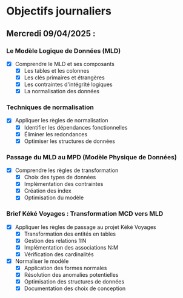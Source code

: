 # Objectifs journaliers

## Mercredi 09/04/2025 :

### Le Modèle Logique de Données (MLD)

- [x] Comprendre le MLD et ses composants
  - [x] Les tables et les colonnes
  - [x] Les clés primaires et étrangères
  - [x] Les contraintes d'intégrité logiques
  - [x] La normalisation des données

### Techniques de normalisation

- [x] Appliquer les règles de normalisation
  - [x] Identifier les dépendances fonctionnelles
  - [x] Éliminer les redondances
  - [x] Optimiser les structures de données

### Passage du MLD au MPD (Modèle Physique de Données)

- [x] Comprendre les règles de transformation
  - [x] Choix des types de données
  - [x] Implémentation des contraintes
  - [x] Création des index
  - [x] Optimisation du modèle

### Brief Kéké Voyages : Transformation MCD vers MLD

- [x] Appliquer les règles de passage au projet Kéké Voyages
  - [x] Transformation des entités en tables
  - [x] Gestion des relations 1:N
  - [x] Implémentation des associations N:M
  - [x] Vérification des cardinalités
- [x] Normaliser le modèle
  - [x] Application des formes normales
  - [x] Résolution des anomalies potentielles
  - [x] Optimisation des structures de données
  - [x] Documentation des choix de conception
